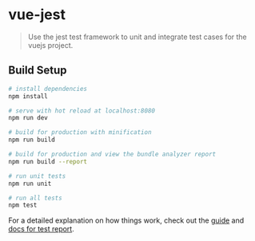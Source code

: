 # vue-jest

> Use the jest test framework to unit and integrate test cases for the vuejs project.

## Build Setup

``` bash
# install dependencies
npm install

# serve with hot reload at localhost:8080
npm run dev

# build for production with minification
npm run build

# build for production and view the bundle analyzer report
npm run build --report

# run unit tests
npm run unit

# run all tests
npm test
```

For a detailed explanation on how things work, check out the [guide](https://github.com/lenvonsam/vue-jest-test/wiki/*-Vue-jest-test-%E5%BC%95%E8%A8%80) and [docs for test report](https://juejin.im/post/5affc8556fb9a07aa6320833).

